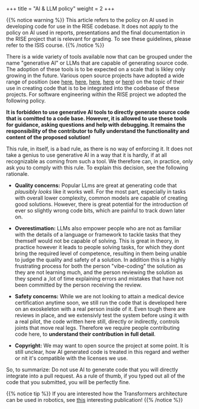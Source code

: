 +++
title = "AI & LLM policy"
weight = 2
+++

{{% notice warning %}}
This article refers to the policy on AI used in developing code for use in the RISE codebase. It does not apply to the policy on AI used in reports, presentations and the final documentation in the RISE project that is relevant for grading. To see these guidelines, please refer to the ISIS course. 
{{% /notice %}}

There is a wide variety of tools available now that can be grouped under the name "generative AI" or LLMs that are capable of generating source code. The adoption of these tools is to be expected on a scale that is likley only growing in the future. Various open source projects have adopted a wide range of position (see [here](https://wiki.gentoo.org/wiki/Project:Council/AI_policy), [here](https://lists.debian.org/debian-project/2024/05/msg00003.html), [here](https://asahilinux.org/docs/project/policies/slop/), [here](https://llvm.org/docs/FAQ.html#id4) or [here](https://osralliance.org/wp-content/uploads/2025/05/OSRF-Policy-on-the-Use-of-Generative-Tools-Generative-AI-in-Contributions.pdf)) on the topic of their use in creating code that is to be integrated into the codebase of these projects. For software engineering within the RISE project we adopted the following policy.

**It is forbidden to use generative AI tools to directly generate source code that is comitted to a code base. However, it is allowed to use these tools for guidance, asking questions and help with debugging. It remains the responsibility of the contributor to fully understand the functionality and content of the proposed solution!**

This rule, in itself, is a bad rule, as there is no way of enforcing it. It does not take a genius to use generative AI in a way that it is hardly, if at all recognizable as coming from such a tool. We therefore can, in practice, only ask you to comply with this rule. To explain this decision, see the following rationale. 

- **Quality concerns:** Popular LLms are great at generating code that *plausibly looks* like it works well. For the most part, especially in tasks with overall lower complexity, common models are capable of creating good solutions. However, there is great potential for the introduction of ever so slightly wrong code bits, which are painful to track down later on. 

- **Overestimation:** LLMs also empower people who are not as familiar with the details of a language or framework to tackle tasks that they themself would not be capable of solving. This is great in theory, in practice however it leads to people solving tasks, for which they dont bring the required level of competence, resulting in them being unable to judge the quality and safety of a solution. In addition this is a highly frustrating process for both the person "vibe-coding" the solution as they are not learning much, and the person reviewing the solution as they spend a ,lot of time explaining errors and mistakes that have not been committed by the person receiving the review. 

- **Safety concerns:** While we are not looking to attain a medical device certification anytime soon, we still run the code that is developed here on an exoskeleton with a real person inside of it. Even tough there are reviews in place, and we extensivly test the system before using it with a real pilot, the code written here still, directly or indirectly, controls joints that move real legs. Therefore we require people contributing code here, to **understand their contribution in full detail**.

- **Copyright:** We may want to open source the project at some point. It is still unclear, how AI generated code is treated in this regard and wether or nit it's compatible with the licenses we use. 

So, to summarize: Do not use AI to generate code that you will directly integrate into a pull request. As a rule of thumb, if you typed out all of the code that you submitted, you will be perfectly fine. 

{{% notice tip %}}
If you are interested how the Transformers architecture can be used in robotics, see [this](https://robotics-transformer.github.io/assets/rt1.pdf) interesting publication!
{{% /notice %}}